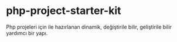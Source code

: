 # php-project-starter-kit
Php projeleri için ile hazırlanan dinamik, değiştirile bilir, geliştirile bilir yardımcı bir yapı.
